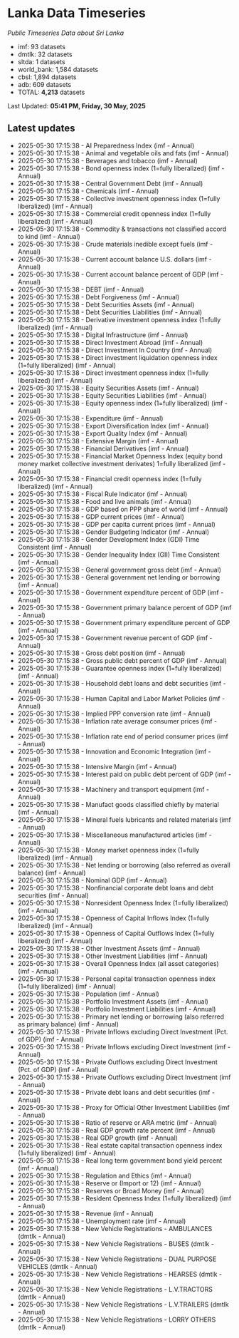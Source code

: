 # Lanka Data Timeseries
*Public Timeseries Data about Sri Lanka*

* imf: 93 datasets
* dmtlk: 32 datasets
* sltda: 1 datasets
* world_bank: 1,584 datasets
* cbsl: 1,894 datasets
* adb: 609 datasets
* TOTAL: **4,213** datasets

Last Updated: **05:41 PM, Friday, 30 May, 2025**

## Latest updates

* 2025-05-30 17:15:38 - AI Preparedness Index (imf - Annual)
* 2025-05-30 17:15:38 - Animal and vegetable oils and fats (imf - Annual)
* 2025-05-30 17:15:38 - Beverages and tobacco (imf - Annual)
* 2025-05-30 17:15:38 - Bond openness index (1=fully liberalized) (imf - Annual)
* 2025-05-30 17:15:38 - Central Government Debt (imf - Annual)
* 2025-05-30 17:15:38 - Chemicals (imf - Annual)
* 2025-05-30 17:15:38 - Collective investment openness index (1=fully liberalized) (imf - Annual)
* 2025-05-30 17:15:38 - Commercial credit openness index (1=fully liberalized) (imf - Annual)
* 2025-05-30 17:15:38 - Commodity & transactions not classified accord to kind (imf - Annual)
* 2025-05-30 17:15:38 - Crude materials inedible except fuels (imf - Annual)
* 2025-05-30 17:15:38 - Current account balance U.S. dollars (imf - Annual)
* 2025-05-30 17:15:38 - Current account balance percent of GDP (imf - Annual)
* 2025-05-30 17:15:38 - DEBT (imf - Annual)
* 2025-05-30 17:15:38 - Debt Forgiveness (imf - Annual)
* 2025-05-30 17:15:38 - Debt Securities Assets (imf - Annual)
* 2025-05-30 17:15:38 - Debt Securities Liabilities (imf - Annual)
* 2025-05-30 17:15:38 - Derivative investment openness index (1=fully liberalized) (imf - Annual)
* 2025-05-30 17:15:38 - Digital Infrastructure (imf - Annual)
* 2025-05-30 17:15:38 - Direct Investment Abroad (imf - Annual)
* 2025-05-30 17:15:38 - Direct Investment In Country (imf - Annual)
* 2025-05-30 17:15:38 - Direct investment liquidation openness index (1=fully liberalized) (imf - Annual)
* 2025-05-30 17:15:38 - Direct investment openness index (1=fully liberalized) (imf - Annual)
* 2025-05-30 17:15:38 - Equity Securities Assets (imf - Annual)
* 2025-05-30 17:15:38 - Equity Securities Liabilities (imf - Annual)
* 2025-05-30 17:15:38 - Equity openness index (1=fully liberalized) (imf - Annual)
* 2025-05-30 17:15:38 - Expenditure (imf - Annual)
* 2025-05-30 17:15:38 - Export Diversification Index (imf - Annual)
* 2025-05-30 17:15:38 - Export Quality Index (imf - Annual)
* 2025-05-30 17:15:38 - Extensive Margin (imf - Annual)
* 2025-05-30 17:15:38 - Financial Derivatives (imf - Annual)
* 2025-05-30 17:15:38 - Financial Market Openness Index (equity bond money market collective investment derivates) 1=fully liberalized (imf - Annual)
* 2025-05-30 17:15:38 - Financial credit openness index (1=fully liberalized) (imf - Annual)
* 2025-05-30 17:15:38 - Fiscal Rule Indicator (imf - Annual)
* 2025-05-30 17:15:38 - Food and live animals (imf - Annual)
* 2025-05-30 17:15:38 - GDP based on PPP share of world (imf - Annual)
* 2025-05-30 17:15:38 - GDP current prices (imf - Annual)
* 2025-05-30 17:15:38 - GDP per capita current prices (imf - Annual)
* 2025-05-30 17:15:38 - Gender Budgeting Indicator (imf - Annual)
* 2025-05-30 17:15:38 - Gender Development Index (GDI) Time Consistent (imf - Annual)
* 2025-05-30 17:15:38 - Gender Inequality Index (GII) Time Consistent (imf - Annual)
* 2025-05-30 17:15:38 - General government gross debt (imf - Annual)
* 2025-05-30 17:15:38 - General government net lending or borrowing (imf - Annual)
* 2025-05-30 17:15:38 - Government expenditure percent of GDP (imf - Annual)
* 2025-05-30 17:15:38 - Government primary balance percent of GDP (imf - Annual)
* 2025-05-30 17:15:38 - Government primary expenditure percent of GDP (imf - Annual)
* 2025-05-30 17:15:38 - Government revenue percent of GDP (imf - Annual)
* 2025-05-30 17:15:38 - Gross debt position (imf - Annual)
* 2025-05-30 17:15:38 - Gross public debt percent of GDP (imf - Annual)
* 2025-05-30 17:15:38 - Guarantee openness index (1=fully liberalized) (imf - Annual)
* 2025-05-30 17:15:38 - Household debt loans and debt securities (imf - Annual)
* 2025-05-30 17:15:38 - Human Capital and Labor Market Policies (imf - Annual)
* 2025-05-30 17:15:38 - Implied PPP conversion rate (imf - Annual)
* 2025-05-30 17:15:38 - Inflation rate average consumer prices (imf - Annual)
* 2025-05-30 17:15:38 - Inflation rate end of period consumer prices (imf - Annual)
* 2025-05-30 17:15:38 - Innovation and Economic Integration (imf - Annual)
* 2025-05-30 17:15:38 - Intensive Margin (imf - Annual)
* 2025-05-30 17:15:38 - Interest paid on public debt percent of GDP (imf - Annual)
* 2025-05-30 17:15:38 - Machinery and transport equipment (imf - Annual)
* 2025-05-30 17:15:38 - Manufact goods classified chiefly by material (imf - Annual)
* 2025-05-30 17:15:38 - Mineral fuels lubricants and related materials (imf - Annual)
* 2025-05-30 17:15:38 - Miscellaneous manufactured articles (imf - Annual)
* 2025-05-30 17:15:38 - Money market openness index (1=fully liberalized) (imf - Annual)
* 2025-05-30 17:15:38 - Net lending or borrowing (also referred as overall balance) (imf - Annual)
* 2025-05-30 17:15:38 - Nominal GDP (imf - Annual)
* 2025-05-30 17:15:38 - Nonfinancial corporate debt loans and debt securities (imf - Annual)
* 2025-05-30 17:15:38 - Nonresident Openness Index (1=fully liberalized) (imf - Annual)
* 2025-05-30 17:15:38 - Openness of Capital Inflows Index (1=fully liberalized) (imf - Annual)
* 2025-05-30 17:15:38 - Openness of Capital Outflows Index (1=fully liberalized) (imf - Annual)
* 2025-05-30 17:15:38 - Other Investment Assets (imf - Annual)
* 2025-05-30 17:15:38 - Other Investment Liabilities (imf - Annual)
* 2025-05-30 17:15:38 - Overall Openness Index (all asset categories) (imf - Annual)
* 2025-05-30 17:15:38 - Personal capital transaction openness index (1=fully liberalized) (imf - Annual)
* 2025-05-30 17:15:38 - Population (imf - Annual)
* 2025-05-30 17:15:38 - Portfolio Investment Assets (imf - Annual)
* 2025-05-30 17:15:38 - Portfolio Investment Liabilities (imf - Annual)
* 2025-05-30 17:15:38 - Primary net lending or borrowing (also referred as primary balance) (imf - Annual)
* 2025-05-30 17:15:38 - Private Inflows excluding Direct Investment (Pct. of GDP) (imf - Annual)
* 2025-05-30 17:15:38 - Private Inflows excluding Direct Investment (imf - Annual)
* 2025-05-30 17:15:38 - Private Outflows excluding Direct Investment (Pct. of GDP) (imf - Annual)
* 2025-05-30 17:15:38 - Private Outflows excluding Direct Investment (imf - Annual)
* 2025-05-30 17:15:38 - Private debt loans and debt securities (imf - Annual)
* 2025-05-30 17:15:38 - Proxy for Official Other Investment Liabilities (imf - Annual)
* 2025-05-30 17:15:38 - Ratio of reserve or ARA metric (imf - Annual)
* 2025-05-30 17:15:38 - Real GDP growth rate percent (imf - Annual)
* 2025-05-30 17:15:38 - Real GDP growth (imf - Annual)
* 2025-05-30 17:15:38 - Real estate capital transaction openness index (1=fully liberalized) (imf - Annual)
* 2025-05-30 17:15:38 - Real long term government bond yield percent (imf - Annual)
* 2025-05-30 17:15:38 - Regulation and Ethics (imf - Annual)
* 2025-05-30 17:15:38 - Reserve or (Import or 12) (imf - Annual)
* 2025-05-30 17:15:38 - Reserves or Broad Money (imf - Annual)
* 2025-05-30 17:15:38 - Resident Openness Index (1=fully liberalized) (imf - Annual)
* 2025-05-30 17:15:38 - Revenue (imf - Annual)
* 2025-05-30 17:15:38 - Unemployment rate (imf - Annual)
* 2025-05-30 17:15:38 - New Vehicle Registrations - AMBULANCES (dmtlk - Annual)
* 2025-05-30 17:15:38 - New Vehicle Registrations - BUSES (dmtlk - Annual)
* 2025-05-30 17:15:38 - New Vehicle Registrations - DUAL PURPOSE VEHICLES (dmtlk - Annual)
* 2025-05-30 17:15:38 - New Vehicle Registrations - HEARSES (dmtlk - Annual)
* 2025-05-30 17:15:38 - New Vehicle Registrations - L.V.TRACTORS (dmtlk - Annual)
* 2025-05-30 17:15:38 - New Vehicle Registrations - L.V.TRAILERS (dmtlk - Annual)
* 2025-05-30 17:15:38 - New Vehicle Registrations - LORRY OTHERS (dmtlk - Annual)